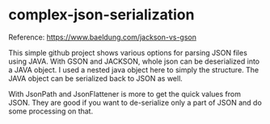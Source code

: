 # complex-json-serialization

Reference: https://www.baeldung.com/jackson-vs-gson

This simple github project shows various options for parsing JSON files using JAVA.
With GSON and JACKSON, whole json can be deserialized into a JAVA object. I used a nested java object here to simply the structure.
The JAVA object can be serialized back to JSON as well.

With JsonPath and JsonFlattener is more to get the quick values from JSON. They are good if you want to de-serialize only a part of JSON and do some processing on that.